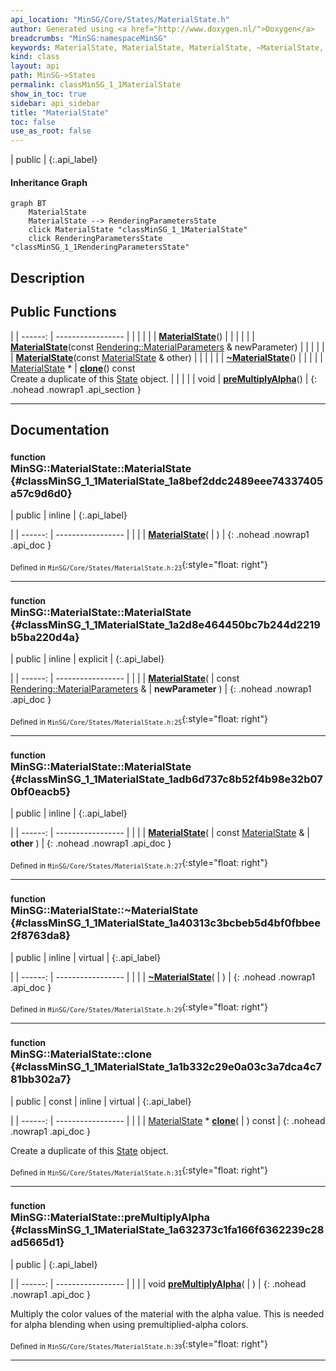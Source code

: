 ```yaml
---
api_location: "MinSG/Core/States/MaterialState.h"
author: Generated using <a href="http://www.doxygen.nl/">Doxygen</a>
breadcrumbs: "MinSG:namespaceMinSG"
keywords: MaterialState, MaterialState, MaterialState, ~MaterialState, clone, preMultiplyAlpha, doEnableState, doDisableState
kind: class
layout: api
path: MinSG->States
permalink: classMinSG_1_1MaterialState
show_in_toc: true
sidebar: api_sidebar
title: "MaterialState"
toc: false
use_as_root: false
---
```


| public |
{:.api_label}

#### Inheritance Graph

```mermaid
graph BT
	MaterialState
	MaterialState --> RenderingParametersState
	click MaterialState "classMinSG_1_1MaterialState"
	click RenderingParametersState "classMinSG_1_1RenderingParametersState"
```

## Description





## Public Functions

|
| ------: | ----------------- |
|  | |
|  | **[MaterialState](#classMinSG_1_1MaterialState_1a8bef2ddc2489eee74337405a57c9d6d0)**() |
|  | |
|  | **[MaterialState](#classMinSG_1_1MaterialState_1a2d8e464450bc7b244d2219b5ba220d4a)**(const [Rendering::MaterialParameters](classRendering_1_1MaterialParameters) & newParameter) |
|  | |
|  | **[MaterialState](#classMinSG_1_1MaterialState_1adb6d737c8b52f4b98e32b070bf0eacb5)**(const [MaterialState](classMinSG_1_1MaterialState) & other) |
|  | |
|  | **[~MaterialState](#classMinSG_1_1MaterialState_1a40313c3bcbeb5d4bf0fbbee2f8763da8)**() |
|  | |
| [MaterialState](classMinSG_1_1MaterialState) * | **[clone](#classMinSG_1_1MaterialState_1a1b332c29e0a03c3a7dca4c781bb302a7)**() const <br/> Create a duplicate of this [State](classMinSG_1_1State) object. |
|  | |
| void | **[preMultiplyAlpha](#classMinSG_1_1MaterialState_1a632373c1fa166f6362239c28ad5665d1)**() |
{: .nohead .nowrap1 .api_section }


-------------------------------------------------------------------

## Documentation

### <small>function</small><br/> MinSG::MaterialState::MaterialState {#classMinSG_1_1MaterialState_1a8bef2ddc2489eee74337405a57c9d6d0}

| public | inline |
{:.api_label}

|
| ------: | ----------------- |
|  |
|  **[MaterialState](#classMinSG_1_1MaterialState_1a8bef2ddc2489eee74337405a57c9d6d0)**( |  ) |
{: .nohead .nowrap1 .api_doc }





<sub>Defined in `MinSG/Core/States/MaterialState.h:23`</sub>{:style="float: right"}

-------------------------------------------------------------------

### <small>function</small><br/> MinSG::MaterialState::MaterialState {#classMinSG_1_1MaterialState_1a2d8e464450bc7b244d2219b5ba220d4a}

| public | inline | explicit |
{:.api_label}

|
| ------: | ----------------- |
|  |
|  **[MaterialState](#classMinSG_1_1MaterialState_1a2d8e464450bc7b244d2219b5ba220d4a)**( | const [Rendering::MaterialParameters](classRendering_1_1MaterialParameters) & | **newParameter** ) |
{: .nohead .nowrap1 .api_doc }





<sub>Defined in `MinSG/Core/States/MaterialState.h:25`</sub>{:style="float: right"}

-------------------------------------------------------------------

### <small>function</small><br/> MinSG::MaterialState::MaterialState {#classMinSG_1_1MaterialState_1adb6d737c8b52f4b98e32b070bf0eacb5}

| public | inline |
{:.api_label}

|
| ------: | ----------------- |
|  |
|  **[MaterialState](#classMinSG_1_1MaterialState_1adb6d737c8b52f4b98e32b070bf0eacb5)**( | const [MaterialState](classMinSG_1_1MaterialState) & | **other** ) |
{: .nohead .nowrap1 .api_doc }





<sub>Defined in `MinSG/Core/States/MaterialState.h:27`</sub>{:style="float: right"}

-------------------------------------------------------------------

### <small>function</small><br/> MinSG::MaterialState::~MaterialState {#classMinSG_1_1MaterialState_1a40313c3bcbeb5d4bf0fbbee2f8763da8}

| public | inline | virtual |
{:.api_label}

|
| ------: | ----------------- |
|  |
|  **[~MaterialState](#classMinSG_1_1MaterialState_1a40313c3bcbeb5d4bf0fbbee2f8763da8)**( |  ) |
{: .nohead .nowrap1 .api_doc }





<sub>Defined in `MinSG/Core/States/MaterialState.h:29`</sub>{:style="float: right"}

-------------------------------------------------------------------

### <small>function</small><br/> MinSG::MaterialState::clone {#classMinSG_1_1MaterialState_1a1b332c29e0a03c3a7dca4c781bb302a7}

| public | const | inline | virtual |
{:.api_label}

|
| ------: | ----------------- |
|  |
| [MaterialState](classMinSG_1_1MaterialState) * **[clone](#classMinSG_1_1MaterialState_1a1b332c29e0a03c3a7dca4c781bb302a7)**( |  ) const |
{: .nohead .nowrap1 .api_doc }

Create a duplicate of this [State](classMinSG_1_1State) object.





<sub>Defined in `MinSG/Core/States/MaterialState.h:31`</sub>{:style="float: right"}

-------------------------------------------------------------------

### <small>function</small><br/> MinSG::MaterialState::preMultiplyAlpha {#classMinSG_1_1MaterialState_1a632373c1fa166f6362239c28ad5665d1}

| public |
{:.api_label}

|
| ------: | ----------------- |
|  |
| void **[preMultiplyAlpha](#classMinSG_1_1MaterialState_1a632373c1fa166f6362239c28ad5665d1)**( |  ) |
{: .nohead .nowrap1 .api_doc }



Multiply the color values of the material with the alpha value. This is needed for alpha blending when using premultiplied-alpha colors.



<sub>Defined in `MinSG/Core/States/MaterialState.h:39`</sub>{:style="float: right"}

-------------------------------------------------------------------

